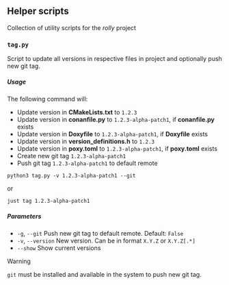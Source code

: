 ## Helper scripts

Collection of utility scripts for the _rolly_ project

### `tag.py`

Script to update all versions in respective files in project and optionally push new git tag.

##### Usage

The following command will:

- Update version in **CMakeLists.txt** to `1.2.3`
- Update version in **conanfile.py** to `1.2.3-alpha-patch1`, if **conanfile.py** exists
- Update version in **Doxyfile** to `1.2.3-alpha-patch1`, if **Doxyfile** exists
- Update version in **version_definitions.h** to `1.2.3`
- Update version in **poxy.toml** to `1.2.3-alpha-patch1`, if **poxy.toml** exists
- Create new git tag `1.2.3-alpha-patch1`
- Push git tag `1.2.3-alpha-patch1` to default remote

```shell
python3 tag.py -v 1.2.3-alpha-patch1 --git
```

or

```shell
just tag 1.2.3-alpha-patch1
```

##### Parameters

- `-g`, `--git` Push new git tag to default remote. Default: `False`
- `-v`, `--version` New version. Can be in format `X.Y.Z` or `X.Y.Z[.*]`
- `--show` Show current versions

> [!WARNING]
> `git` must be installed and available in the system to push new git tag.
